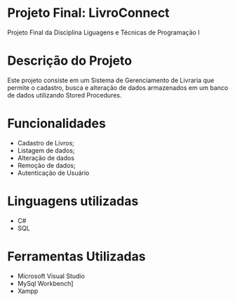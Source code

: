 # Projeto Final: LivroConnect
Projeto Final da Disciplina Liguagens e Técnicas de  Programação I

# Descrição do Projeto
Este projeto consiste em um Sistema de Gerenciamento de Livraria que permite o cadastro, busca e alteração de dados armazenados em um banco de dados utilizando Stored Procedures.

# Funcionalidades
* Cadastro de Livros;
* Listagem de dados;
* Alteração de dados
* Remoção de dados;
* Autenticação de Usuário

# Linguagens utilizadas
*  C#
* SQL

# Ferramentas Utilizadas
* Microsoft Visual Studio
* MySql Workbench]
* Xampp

  

